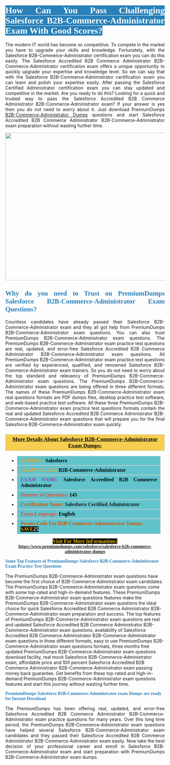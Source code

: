 <h1 style="text-align: justify;"><span style="color:#ffffff;"><span style="font-family:Georgia,serif;"><strong><span style="background-color:#2980b9;">How Can You Pass Challenging Salesforce B2B-Commerce-Administrator Exam With Good Scores?</span></strong></span></span></h1>

<p style="text-align: justify;">The modern IT world has become so competitive. To compete in the market you have to upgrade your skills and knowledge. Fortunately, with the Salesforce B2B-Commerce-Administrator certification exam you can do this easily. The Salesforce Accredited B2B Commerce Administrator B2B-Commerce-Administrator certification exam offers a unique opportunity to quickly upgrade your expertise and knowledge level. So we can say that with the Salesforce B2B-Commerce-Administrator certification exam you can learn and polish your expertise easily. After passing the Salesforce Certified Administrator certification exam you can stay updated and competitive in the market. Are you ready to do this? Looking for a quick and trusted way to pass the Salesforce Accredited B2B Commerce Administrator B2B-Commerce-Administrator exam? If your answer is yes then you do not need to worry about it. Just download PremiumDumps <a href="https://www.premiumdumps.com/salesforce/salesforce-b2b-commerce-administrator-dumps">B2B-Commerce-Administrator Dumps</a> questions and start Salesforce Accredited B2B Commerce Administrator B2B-Commerce-Administrator exam preparation without wasting further time.</p>

<p style="text-align: center;"><a href="https://www.premiumdumps.com/salesforce/salesforce-b2b-commerce-administrator-dumps"><img alt="" src="https://i.imgur.com/KJGzbJ2.jpeg" style="width: 700px; height: 465px;" /></a></p>

<h2 style="text-align: justify;"><span style="color:#2980b9;"><span style="font-family:Georgia,serif;"><strong>Why do you need to Trust on PremiumDumps Salesforce B2B-Commerce-Administrator Exam Questions?</strong></span></span></h2>

<p style="text-align: justify;">Countless candidates have already passed their Salesforce B2B-Commerce-Administrator exam and they all got help from PremiumDumps B2B-Commerce-Administrator exam questions. You can also trust PremiumDumps B2B-Commerce-Administrator exam questions. The PremiumDumps B2B-Commerce-Administrator exam practice test questions are real, updated, and error-free Salesforce Accredited B2B Commerce Administrator B2B-Commerce-Administrator exam questions. All PremiumDumps B2B-Commerce-Administrator exam practice test questions are verified by experienced, qualified, and renowned Salesforce B2B-Commerce-Administrator exam trainers. So you do not need to worry about the top standard and relevancy of PremiumDumps B2B-Commerce-Administrator exam questions. The PremiumDumps B2B-Commerce-Administrator exam questions are being offered in three different formats. The names of these PremiumDumps B2B-Commerce-Administrator exam real questions formats are PDF dumps files, desktop practice test software, and web-based practice test software. All these three PremiumDumps B2B-Commerce-Administrator exam practice test questions formats contain the real and updated Salesforce Accredited B2B Commerce Administrator B2B-Commerce-Administrator exam questions that will prepare you for the final Salesforce B2B-Commerce-Administrator exam quickly.</p>

<h3 style="background: #f7ce50; border: 1px solid rgb(204, 204, 204); padding: 5px 10px; text-align: center;"><span style="font-family:Georgia,serif;"><u><u><span style="color:#000000;"><span style="font-size:11pt"><span style="line-height:normal"><b><span style="font-size:13.0pt"><span cambria="">More Details About Salesforce B2B-Commerce-Administrator Exam Dumps:</span></span></b></span></span></span></u></u></span></h3>

<ul>
	<li style="margin:0cm 10pt">
	<div style="background:#61c4cd; border: 1px solid rgb(204, 204, 204); padding: 5px 10px; text-align: justify;"><span style="font-family:Georgia,serif;"><span style="font-size:11pt"><span style="line-height:normal"><b><span style="font-size:12.0pt"><span new="" roman="" times=""><span style="color:#f39c12;">VENDOR:</span> <span style="color:#000000;">Salesforce</span></span></span></b></span></span></span></div>
	</li>
	<li style="margin:0cm 10pt">
	<div style="background: #61c4cd; border: 1px solid rgb(204, 204, 204); padding: 5px 10px; text-align: justify;"><span style="font-family:Georgia,serif;"><span style="font-size:11pt"><span style="line-height:normal"><b><span style="font-size:12.0pt"><span new="" roman="" times=""><span style="color:#f39c12;">EXAM CCODE:</span> <span style="color:#000000;">B2B-Commerce-Administrator</span></span></span></b></span></span></span></div>
	</li>
	<li style="margin:0cm 10pt">
	<div style="background: #61c4cd; border: 1px solid rgb(204, 204, 204); padding: 5px 10px; text-align: justify;"><span style="font-family:Georgia,serif;"><span style="font-size:11pt"><span style="line-height:normal"><b><span style="font-size:12.0pt"><span new="" roman="" times=""><span style="color:#8e44ad;">EXAM NAME:</span> <span style="color:#000000;">Salesforce Accredited B2B Commerce Administrator</span></span></span></b></span></span></span></div>
	</li>
	<li style="margin:0cm 10pt">
	<div style="background: #61c4cd; border: 1px solid rgb(204, 204, 204); padding: 5px 10px;"><span style="font-family:Georgia,serif;"><span style="font-size:11pt"><span style="line-height:normal"><b><span style="font-size:12.0pt"><span new="" roman="" times=""><span style="color:#e74c3c;">Number of Questions:</span><span style="color:#000000;"><span style="color:#f1c40f;"> </span>145</span></span></span></b></span></span></span></div>
	</li>
	<li style="margin:0cm 10pt">
	<div style="background: #61c4cd; border: 1px solid rgb(204, 204, 204); padding: 5px 10px; text-align: justify;"><span style="font-family:Georgia,serif;"><span style="font-size:11pt"><span style="line-height:normal"><b><span style="font-size:12.0pt"><span new="" roman="" times=""><span style="color:#d35400;">Certification Name:</span> Salesforce Certified Administrator</span></span></b></span></span></span></div>
	</li>
	<li style="margin:0cm 10pt">
	<div style="background: #61c4cd; border: 1px solid rgb(204, 204, 204); padding: 5px 10px; text-align: justify;"><span style="font-family:Georgia,serif;"><span style="font-size:11pt"><span style="line-height:normal"><b><span style="font-size:12.0pt"><span new="" roman="" times=""><span style="color:#e74c3c;">Exam Language:</span> <span style="color:#000000;">English</span></span></span></b></span></span></span></div>
	</li>
	<li style="margin:0cm 10pt">
	<div style="background: #61c4cd; border: 1px solid rgb(204, 204, 204); padding: 5px 10px;"><span style="font-family:Georgia,serif;"><span style="font-size:11pt"><span style="line-height:normal"><b><span style="font-size:12.0pt"><span new="" roman="" times=""><span style="color:#d35400;">Promo Code For B2B-Commerce-Administrator Dumps:</span><span style="color:#f1c40f;"> <span style="background-color:#000000;">SAVE</span></span><span style="color:#ffffff;"><span style="background-color:#000000;">25</span></span></span></span></b></span></span></span></div>
	</li>
</ul>

<p style="text-align: center;"><span style="font-family:Georgia,serif;"><strong><span style="font-size:16px;"><span style="color:#f1c40f;"><span style="background-color:#000000;">Visit For More InFormations:</span></span></span> <a href="https://www.premiumdumps.com/salesforce/salesforce-b2b-commerce-administrator-dumps">https://www.premiumdumps.com/salesforce/salesforce-b2b-commerce-administrator-dumps</a></strong></span></p>

<p><span style="color:#2980b9;"><span style="font-family:Georgia,serif;"><strong><strong><strong>Some Top Features of PremiumDumps Salesforce B2B-Commerce-Administrator Exam Practice Test Questions</strong></strong></strong></span></span></p>

<p>The PremiumDumps B2B-Commerce-Administrator exam questions have become the first choice of B2B-Commerce-Administrator exam candidates. The PremiumDumps B2B-Commerce-Administrator exam questions come with some top-rated and high-in-demand features. These PremiumDumps B2B-Commerce-Administrator exam questions features make the PremiumDumps B2B-Commerce-Administrator exam questions the ideal choice for quick Salesforce Accredited B2B Commerce Administrator B2B-Commerce-Administrator exam preparation and success. The top features of PremiumDumps B2B-Commerce-Administrator exam questions are real and updated Salesforce Accredited B2B Commerce Administrator B2B-Commerce-Administrator exam questions, availability of Salesforce Accredited B2B Commerce Administrator B2B-Commerce-Administrator exam questions in three different formats, easy to use PremiumDumps B2B-Commerce-Administrator exam questions formats, three months free updated PremiumDumps B2B-Commerce-Administrator exam questions download facility, real mock Salesforce B2B-Commerce-Administrator exam, affordable price and 100 percent Salesforce Accredited B2B Commerce Administrator B2B-Commerce-Administrator exam passing money back guarantee. Get benefits from these top-rated and high-in-demand PremiumDumps B2B-Commerce-Administrator exam questions features and start this journey without wasting further time.</p>

<p><span style="color:#2980b9;"><span style="font-family:Georgia,serif;"><strong><strong><strong>PremiumDumps Salesforce B2B-Commerce-Administrator exam Dumps are ready for Instant Download</strong></strong></strong></span></span></p>

<p style="text-align: justify;">The PremiumDumps has been offering real, updated, and error-free Salesforce Accredited B2B Commerce Administrator B2B-Commerce-Administrator exam practice questions for many years. Over this long time period, the PremiumDumps B2B-Commerce-Administrator exam questions have helped several Salesforce B2B-Commerce-Administrator exam candidates and they passed their Salesforce Accredited B2B Commerce Administrator B2B-Commerce-Administrator exam easily. Now take the best decision of your professional career and enroll in Salesforce B2B-Commerce-Administrator exam and start preparation with PremiumDumps B2B-Commerce-Administrator exam dumps.</p>
